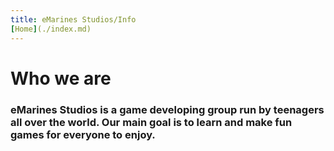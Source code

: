 ```yaml
---
title: eMarines Studios/Info
[Home](./index.md)
---
```


# Who we are

### eMarines Studios is a game developing group run by teenagers all over the world. Our main goal is to learn and make fun games for everyone to enjoy.

